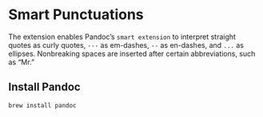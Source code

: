 # Smart Punctuations

The extension enables Pandoc’s `smart extension` to interpret straight quotes as curly quotes, `---` as em-dashes, `--` as en-dashes, and `...` as ellipses. Nonbreaking spaces are inserted after certain abbreviations, such as “Mr.”

## Install Pandoc

```shell
brew install pandoc
```
